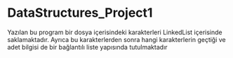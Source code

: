 # DataStructures_Project1
Yazılan bu program bir dosya içerisindeki karakterleri LinkedList içerisinde
saklamaktadır. Ayrıca bu karakterlerden sonra hangi karakterlerin geçtiği ve adet 
bilgisi de bir bağlantılı liste yapısında tutulmaktadır
